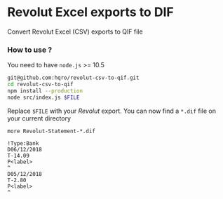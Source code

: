 # Revolut Excel exports to DIF

Convert Revolut Excel (CSV) exports to QIF file

### How to use ?

You need to have `node.js` >= 10.5

```bash
git@github.com:hqro/revolut-csv-to-qif.git
cd revolut-csv-to-qif
npm install --production
node src/index.js $FILE
```

Replace `$FILE` with your *Revolut* export. You can now find a `*.dif` file on your current directory

```
more Revolut-Statement-*.dif

!Type:Bank
D06/12/2018
T-14.09
P<label>
^
D05/12/2018
T-2.80
P<label>
^
```
